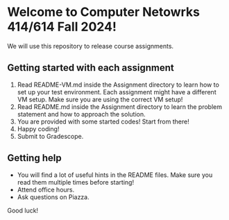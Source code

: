 # Welcome to Computer Netowrks 414/614 Fall 2024!
We will use this repository to release course assignments. 

## Getting started with each assignment

1. Read README-VM.md inside the Assignment directory to learn how to set up your test environment. Each assignment might have a different VM setup. Make sure you are using the correct VM setup!
2. Read README.md inside the Assignment directory to learn the problem statement and how to approach the solution.
3. You are provided with some started codes! Start from there!
4. Happy coding!
5. Submit to Gradescope.

## Getting help

- You will find a lot of useful hints in the README files. Make sure you read them multiple times before starting!
- Attend office hours.
- Ask questions on Piazza.

Good luck!